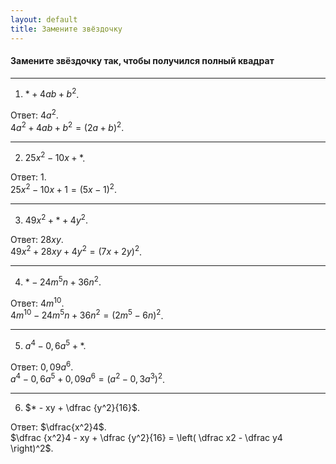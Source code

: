 ```yaml
---
layout: default
title: Замените звёздочку
---
```


#### Замените звёздочку так, чтобы получился полный квадрат

--- ---

1) $* + 4ab + b^2$.

Ответ: $4a^2$.
<br>
$4a^2 + 4ab + b^2 = (2a + b)^2$.

--- ---

2) $25x^2 - 10x + *$.

Ответ: $1$.
<br>
$25x^2 - 10x + 1 = (5x - 1)^2$.

--- ---

3) $49x^2 + * + 4y^2$.

Ответ: $28xy$.
<br>
$49x^2 + 28xy + 4y^2 = (7x + 2y)^2$.

--- ---

4) $* - 24m^5n + 36n^2$.

Ответ: $4m^{10}$.
<br>
$4m^{10} - 24m^5n + 36n^2 = (2m^5 - 6n)^2$.

--- ---

5) $a^4 - 0,6 a^5 + *$.

Ответ: $0,09 a^6$.
<br>
$a^4 - 0,6 a^5 + 0,09 a^6 = (a^2 - 0,3 a^3)^2$.

--- ---

6) $* - xy + \dfrac {y^2}{16}$.

Ответ: $\dfrac{x^2}4$.
<br>
$\dfrac {x^2}4 - xy + \dfrac {y^2}{16}  = \left( \dfrac x2 - \dfrac y4 \right)^2$.
